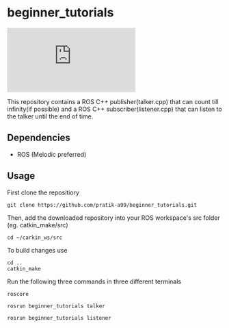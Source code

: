 # beginner_tutorials
[![GitHub license](https://badgen.net/github/license/Naereen/Strapdown.js)](LICENSE.md)

This repository contains a ROS C++ publisher(talker.cpp) that can count till infinity(if possible) and a ROS C++ subscriber(listener.cpp) that can listen to the talker until the end of time.

## Dependencies
* ROS (Melodic preferred)

## Usage

First clone the repositiory
```
git clone https://github.com/pratik-a99/beginner_tutorials.git
```
Then, add the downloaded repository into your ROS workspace's src folder (eg. catkin_make/src)
```
cd ~/carkin_ws/src
```
To build changes use
```
cd ..
catkin_make
```
Run the following three commands in three different terminals 
```
roscore
```
```
rosrun beginner_tutorials talker 
```
```
rosrun beginner_tutorials listener
```
